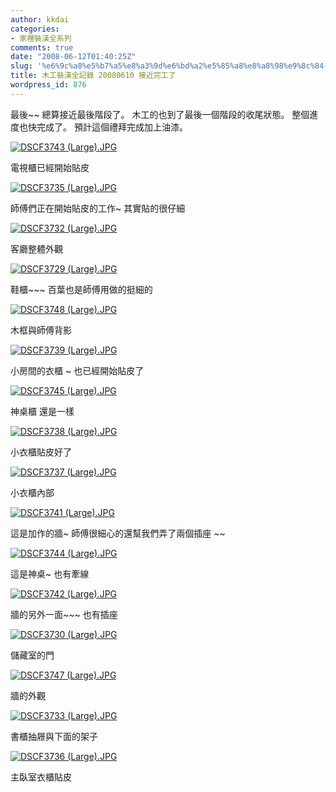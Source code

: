 ```yaml
---
author: kkdai
categories:
- 家裡裝潢全系列
comments: true
date: "2008-06-12T01:40:25Z"
slug: '%e6%9c%a8%e5%b7%a5%e8%a3%9d%e6%bd%a2%e5%85%a8%e8%a8%98%e9%8c%84-20080610-%e6%8e%a5%e8%bf%91%e5%ae%8c%e5%b7%a5%e4%ba%86'
title: 木工裝潢全記錄 20080610 接近完工了
wordpress_id: 876
---
```


最後~~ 總算接近最後階段了。 木工的也到了最後一個階段的收尾狀態。 整個進度也快完成了。 預計這個禮拜完成加上油漆。

[![DSCF3743 (Large).JPG](http://farm4.static.flickr.com/3021/2570233549_0d5a812fff.jpg)](http://www.flickr.com/photos/27643002@N00/2570233549/)

電視櫃已經開始貼皮

[![DSCF3735 (Large).JPG](http://farm4.static.flickr.com/3146/2570233321_acfed95cc7.jpg)](http://www.flickr.com/photos/27643002@N00/2570233321/)

師傅們正在開始貼皮的工作~ 其實貼的很仔細

[![DSCF3732 (Large).JPG](http://farm4.static.flickr.com/3056/2570233049_ac01464074.jpg)](http://www.flickr.com/photos/27643002@N00/2570233049/)

客廳整體外觀


<!--more-->
 

[![DSCF3729 (Large).JPG](http://farm4.static.flickr.com/3048/2571058370_fdee4fdb5d.jpg)](http://www.flickr.com/photos/27643002@N00/2571058370/)

鞋櫃~~~ 百葉也是師傅用做的挺細的

[![DSCF3748 (Large).JPG](http://farm4.static.flickr.com/3023/2571058034_7b320b8426.jpg)](http://www.flickr.com/photos/27643002@N00/2571058034/)

木框與師傅背影

[![DSCF3739 (Large).JPG](http://farm4.static.flickr.com/3059/2571057798_b3ccb67e4c.jpg)](http://www.flickr.com/photos/27643002@N00/2571057798/)

小房間的衣櫃 ~ 也已經開始貼皮了

[![DSCF3745 (Large).JPG](http://farm4.static.flickr.com/3191/2570231887_e4f73b7172.jpg)](http://www.flickr.com/photos/27643002@N00/2570231887/)

神桌櫃 還是一樣 

[![DSCF3738 (Large).JPG](http://farm4.static.flickr.com/3055/2570231385_3959799f86.jpg)](http://www.flickr.com/photos/27643002@N00/2570231385/)

小衣櫃貼皮好了

[![DSCF3737 (Large).JPG](http://farm4.static.flickr.com/3117/2570231037_2d6bc4e6d0.jpg)](http://www.flickr.com/photos/27643002@N00/2570231037/)

小衣櫃內部 

[![DSCF3741 (Large).JPG](http://farm4.static.flickr.com/3068/2571056428_789c4576b7.jpg)](http://www.flickr.com/photos/27643002@N00/2571056428/)

這是加作的牆~ 師傅很細心的還幫我們弄了兩個插座 ~~ 

[![DSCF3744 (Large).JPG](http://farm4.static.flickr.com/3021/2570230461_89017aaa5b.jpg)](http://www.flickr.com/photos/27643002@N00/2570230461/)

這是神桌~ 也有牽線

[![DSCF3742 (Large).JPG](http://farm4.static.flickr.com/3138/2571055636_4101e08e13.jpg)](http://www.flickr.com/photos/27643002@N00/2571055636/)

牆的另外一面~~~ 也有插座

[![DSCF3730 (Large).JPG](http://farm4.static.flickr.com/3133/2571055402_d5a948e8b1.jpg)](http://www.flickr.com/photos/27643002@N00/2571055402/)

儲藏室的門

[![DSCF3747 (Large).JPG](http://farm4.static.flickr.com/3275/2570229423_d340bebac9.jpg)](http://www.flickr.com/photos/27643002@N00/2570229423/)

牆的外觀

[![DSCF3733 (Large).JPG](http://farm4.static.flickr.com/3273/2571054454_e275116c6a.jpg)](http://www.flickr.com/photos/27643002@N00/2571054454/)

書櫃抽屜與下面的架子

[![DSCF3736 (Large).JPG](http://farm3.static.flickr.com/2197/2571054194_8be78a1f08.jpg)](http://www.flickr.com/photos/27643002@N00/2571054194/)

主臥室衣櫃貼皮
